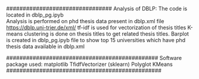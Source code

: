 ################################
Analysis of DBLP:
The code  is located in dblp_pg.ipyb  
Analysis is performed on phd thesis data present in dblp.xml file https://dblp.uni-trier.de/xml/ 
tf-idf is used for vectorization of thesis titles
K-means clustering is done on thesis titles to get related thesis titles.
Barplot is created in dblp_pg.ipyb file to show top 15 universities which have phd thesis data available in dblp.xml


##############################################
Software package used:
matplotlib
TfidfVectorizer (sklearn)
Polyglot
KMeans
###############################################
